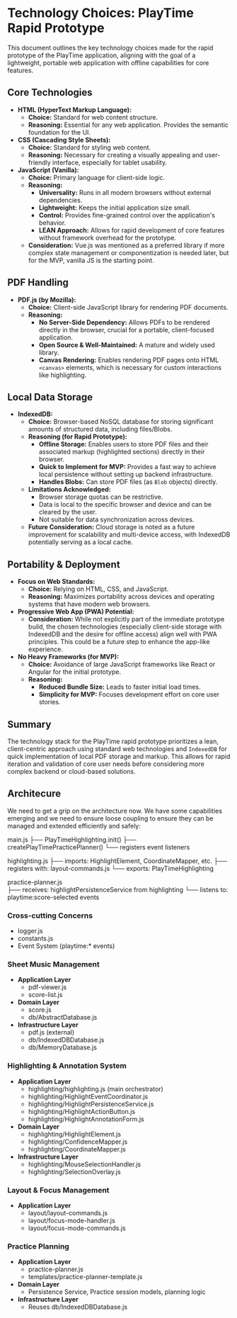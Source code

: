 # Technology Choices: PlayTime Rapid Prototype

This document outlines the key technology choices made for the rapid prototype of the PlayTime application, aligning with the goal of a lightweight, portable web application with offline capabilities for core features.

## Core Technologies

*   **HTML (HyperText Markup Language):**
    *   **Choice:** Standard for web content structure.
    *   **Reasoning:** Essential for any web application. Provides the semantic foundation for the UI.
*   **CSS (Cascading Style Sheets):**
    *   **Choice:** Standard for styling web content.
    *   **Reasoning:** Necessary for creating a visually appealing and user-friendly interface, especially for tablet usability.
*   **JavaScript (Vanilla):**
    *   **Choice:** Primary language for client-side logic.
    *   **Reasoning:**
        *   **Universality:** Runs in all modern browsers without external dependencies.
        *   **Lightweight:** Keeps the initial application size small.
        *   **Control:** Provides fine-grained control over the application's behavior.
        *   **LEAN Approach:** Allows for rapid development of core features without framework overhead for the prototype.
    *   **Consideration:** Vue.js was mentioned as a preferred library if more complex state management or componentization is needed later, but for the MVP, vanilla JS is the starting point.

## PDF Handling

*   **PDF.js (by Mozilla):**
    *   **Choice:** Client-side JavaScript library for rendering PDF documents.
    *   **Reasoning:**
        *   **No Server-Side Dependency:** Allows PDFs to be rendered directly in the browser, crucial for a portable, client-focused application.
        *   **Open Source & Well-Maintained:** A mature and widely used library.
        *   **Canvas Rendering:** Enables rendering PDF pages onto HTML `<canvas>` elements, which is necessary for custom interactions like highlighting.

## Local Data Storage

*   **IndexedDB:**
    *   **Choice:** Browser-based NoSQL database for storing significant amounts of structured data, including files/Blobs.
    *   **Reasoning (for Rapid Prototype):**
        *   **Offline Storage:** Enables users to store PDF files and their associated markup (highlighted sections) directly in their browser.
        *   **Quick to Implement for MVP:** Provides a fast way to achieve local persistence without setting up backend infrastructure.
        *   **Handles Blobs:** Can store PDF files (as `Blob` objects) directly.
    *   **Limitations Acknowledged:**
        *   Browser storage quotas can be restrictive.
        *   Data is local to the specific browser and device and can be cleared by the user.
        *   Not suitable for data synchronization across devices.
    *   **Future Consideration:** Cloud storage is noted as a future improvement for scalability and multi-device access, with IndexedDB potentially serving as a local cache.

## Portability & Deployment

*   **Focus on Web Standards:**
    *   **Choice:** Relying on HTML, CSS, and JavaScript.
    *   **Reasoning:** Maximizes portability across devices and operating systems that have modern web browsers.
*   **Progressive Web App (PWA) Potential:**
    *   **Consideration:** While not explicitly part of the immediate prototype build, the chosen technologies (especially client-side storage with IndexedDB and the desire for offline access) align well with PWA principles. This could be a future step to enhance the app-like experience.
*   **No Heavy Frameworks (for MVP):**
    *   **Choice:** Avoidance of large JavaScript frameworks like React or Angular for the initial prototype.
    *   **Reasoning:**
        *   **Reduced Bundle Size:** Leads to faster initial load times.
        *   **Simplicity for MVP:** Focuses development effort on core user stories.

## Summary

The technology stack for the PlayTime rapid prototype prioritizes a lean, client-centric approach using standard web technologies and `IndexedDB` for quick implementation of local PDF storage and markup. This allows for rapid iteration and validation of core user needs before considering more complex backend or cloud-based solutions.

## Architecure

We need to get a grip on the architecture now.
We have some capabilities emerging and we need to ensure loose coupling to ensure they can be managed and extended efficiently and safely:

main.js
├── PlayTimeHighlighting.init()
├── createPlayTimePracticePlanner() 
└── registers event listeners

highlighting.js
├── imports: HighlightElement, CoordinateMapper, etc.
├── registers with: layout-commands.js
└── exports: PlayTimeHighlighting

practice-planner.js  
├── receives: highlightPersistenceService from highlighting
└── listens to: playtime:score-selected events

### Cross-cutting Concerns
- logger.js
- constants.js
- Event System (playtime:* events)

### Sheet Music Management
- **Application Layer**
    - pdf-viewer.js
    - score-list.js
- **Domain Layer**  
    - score.js
    - db/AbstractDatabase.js
- **Infrastructure Layer**
    - pdf.js (external)
    - db/IndexedDBDatabase.js
    - db/MemoryDatabase.js

### Highlighting & Annotation System
- **Application Layer**
    - highlighting/highlighting.js (main orchestrator)
    - highlighting/HighlightEventCoordinator.js
    - highlighting/HighlightPersistenceService.js
    - highlighting/HighlightActionButton.js
    - highlighting/HighlightAnnotationForm.js
- **Domain Layer**
    - highlighting/HighlightElement.js
    - highlighting/ConfidenceMapper.js  
    - highlighting/CoordinateMapper.js
- **Infrastructure Layer**
    - highlighting/MouseSelectionHandler.js
    - highlighting/SelectionOverlay.js

### Layout & Focus Management
- **Application Layer**
    - layout/layout-commands.js
    - layout/focus-mode-handler.js
    - layout/focus-mode-commands.js

### Practice Planning
- **Application Layer**
    - practice-planner.js
    - templates/practice-planner-template.js
- **Domain Layer**
    - Persistence Service, Practice session models, planning logic
- **Infrastructure Layer**
    - Reuses db/IndexedDBDatabase.js